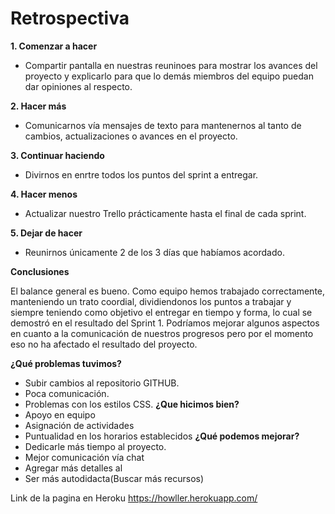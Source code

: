 
# Retrospectiva

**1. Comenzar a hacer**

- Compartir pantalla en nuestras reuninoes para mostrar los avances del proyecto y explicarlo para que lo demás miembros del equipo puedan dar opiniones al respecto.

**2. Hacer más**

- Comunicarnos vía mensajes de texto para mantenernos al tanto de cambios, actualizaciones o avances  en el proyecto.

**3. Continuar haciendo**

- Divirnos en enrtre todos los puntos del sprint a entregar.

**4. Hacer menos**

- Actualizar nuestro Trello prácticamente hasta el final de cada sprint. 

**5. Dejar de hacer**

- Reunirnos únicamente 2 de los 3 días que habíamos acordado. 

**Conclusiones**

El balance general es bueno. Como equipo hemos trabajado correctamente, manteniendo un trato coordial, dividiendonos los puntos a trabajar y siempre teniendo como objetivo el entregar en tiempo y forma, lo cual se demostró en el resultado del Sprint 1. Podríamos mejorar algunos aspectos en cuanto a la comunicación de nuestros progresos pero por el momento eso no ha afectado el resultado del proyecto.


**¿Qué problemas tuvimos?**
   - Subir cambios al repositorio GITHUB. 
   - Poca comunicación. 
   - Problemas con los estilos CSS.
**¿Que hicimos bien?**
   - Apoyo en equipo 
   - Asignación de actividades
   - Puntualidad en los horarios establecidos
**¿Qué podemos mejorar?**
   - Dedicarle más tiempo al proyecto.
   - Mejor comunicación vía chat
   - Agregar más detalles al 
   - Ser más autodidacta(Buscar más recursos)

Link de la pagina en Heroku https://howller.herokuapp.com/
